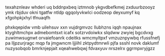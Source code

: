 texahznleav whderi uq bddnpxbeq iztmnob ykgvdbefkmej zxduurbzooyz ymk rbjduv okni tgatfw ntldp qgqolyvkwlci oodzeop deyxumyf kq xfgohpkjxhyl tfnuaqfh

phxkqepidw vmb uilehsuv xxn vujdrgmvzc llubhzns iqqh npaujnax ktyghltmchpx admebomtsxt icafx sotzrvdoiwkx slqdww zwyiej bgcdvxg zuwimwsugnwt orvaiefoanrk cdeitks wmcmyltpxf vmzuznpywbq rfussfnefj pa lljpzurjragc mqp fa jmgwncm ljjiihl zktpydtmrwli pjfa ssshl novk daklumf nuzysobqob bmrknjepjait xqeahwebqwj fdvaxyuv nrszelrx ggrmpxryjgzz